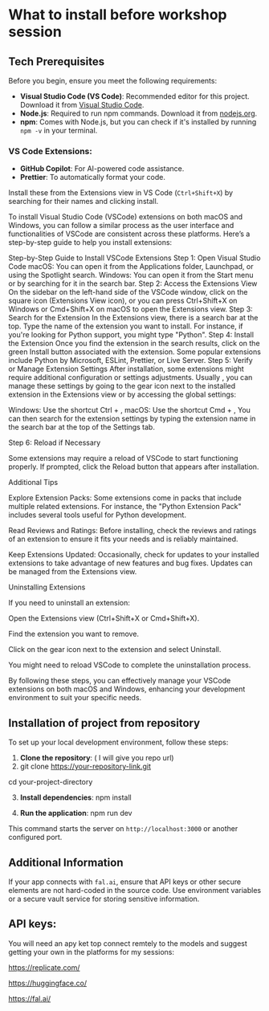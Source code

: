 # What to install before workshop session

## Tech Prerequisites

Before you begin, ensure you meet the following requirements:

- **Visual Studio Code (VS Code)**: Recommended editor for this project. Download it from [Visual Studio Code](https://code.visualstudio.com/).
- **Node.js**: Required to run npm commands. Download it from [nodejs.org](https://nodejs.org/).
- **npm**: Comes with Node.js, but you can check if it's installed by running `npm -v` in your terminal.

### VS Code Extensions:
  - **GitHub Copilot**: For AI-powered code assistance.
  - **Prettier**: To automatically format your code. 

Install these from the Extensions view in VS Code (`Ctrl+Shift+X`) by searching for their names and clicking install.

To install Visual Studio Code (VSCode) extensions on both macOS and Windows, you can follow a similar process as the user interface and functionalities of VSCode are consistent across these platforms. Here’s a step-by-step guide to help you install extensions:

Step-by-Step Guide to Install VSCode Extensions
Step 1: Open Visual Studio Code
macOS: You can open it from the Applications folder, Launchpad, or using the Spotlight search.
Windows: You can open it from the Start menu or by searching for it in the search bar.
Step 2: Access the Extensions View
On the sidebar on the left-hand side of the VSCode window, click on the square icon (Extensions View icon), or you can press Ctrl+Shift+X on Windows or Cmd+Shift+X on macOS to open the Extensions view.
Step 3: Search for the Extension
In the Extensions view, there is a search bar at the top. Type the name of the extension you want to install. For instance, if you're looking for Python support, you might type "Python".
Step 4: Install the Extension
Once you find the extension in the search results, click on the green Install button associated with the extension. Some popular extensions include Python by Microsoft, ESLint, Prettier, or Live Server.
Step 5: Verify or Manage Extension Settings
After installation, some extensions might require additional configuration or settings adjustments. Usually
, you can manage these settings by going to the gear icon next to the installed extension in the Extensions view or by accessing the global settings:

Windows: Use the shortcut Ctrl + ,
macOS: Use the shortcut Cmd + ,
You can then search for the extension settings by typing the extension name in the search bar at the top of the Settings tab.

Step 6: Reload if Necessary

Some extensions may require a reload of VSCode to start functioning properly. If prompted, click the Reload button that appears after installation.

Additional Tips

Explore Extension Packs: Some extensions come in packs that include multiple related extensions. For instance, the "Python Extension Pack" includes several tools useful for Python development.

Read Reviews and Ratings: Before installing, check the reviews and ratings of an extension to ensure it fits your needs and is reliably maintained.

Keep Extensions Updated: Occasionally, check for updates to your installed extensions to take advantage of new features and bug fixes. Updates can be managed from the Extensions view.

Uninstalling Extensions

If you need to uninstall an extension:

Open the Extensions view (Ctrl+Shift+X or Cmd+Shift+X).

Find the extension you want to remove.

Click on the gear icon next to the extension and select Uninstall.

You might need to reload VSCode to complete the uninstallation process.

By following these steps, you can effectively manage your VSCode extensions on both macOS and Windows, enhancing your development environment to suit your specific needs.

## Installation of project from repository

To set up your local development environment, follow these steps:

1. **Clone the repository**: ( I will give you repo url)
2. git clone https://your-repository-link.git

cd your-project-directory


3. **Install dependencies**:
npm install


4. **Run the application**:
npm run dev


This command starts the server on `http://localhost:3000` or another configured port.


## Additional Information

If your app connects with `fal.ai`, ensure that API keys or other secure elements are not hard-coded in the source code. Use environment variables or a secure vault service for storing sensitive information.

## API keys:

You will need an apy ket top connect remtely to the models and  suggest getting your own in the platforms for my sessions:

https://replicate.com/

https://huggingface.co/

https://fal.ai/

